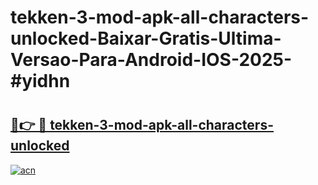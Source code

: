 # tekken-3-mod-apk-all-characters-unlocked-Baixar-Gratis-Ultima-Versao-Para-Android-IOS-2025-#yidhn

# <h2><a href="https://ainizakaria.my?title=tekken-3-mod-apk-all-characters-unlocked&ref=24M">🔗👉 🔴 tekken-3-mod-apk-all-characters-unlocked</a></h2>

[![acn](https://github.com/user-attachments/assets/0f9c940e-d8b0-45ae-aac7-cd30a18b3e1c)](https://ainizakaria.my?title=tekken-3-mod-apk-all-characters-unlocked&ref=24M)

